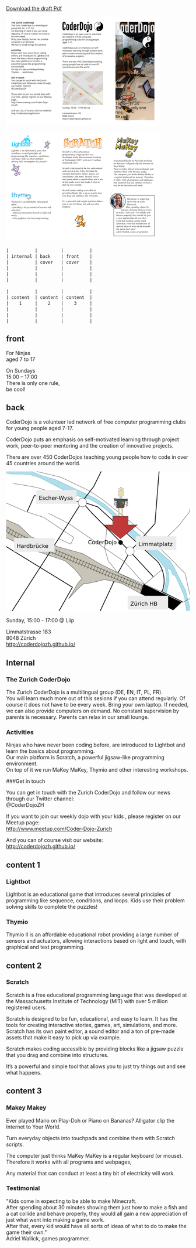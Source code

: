 [Download the draft Pdf](flyer-kids.pdf)

![](images/flyer-kids-page001.png)

![](images/flyer-kids-page002.png)

~~~
|          |         |          |
| internal | back    | front    |
|          | cover   | cover    |
|          |         |          |
|          |         |          |
|          |         |          |

|          |         |          |
| content  | content | content  |
|    1     |    2    |    3     |
|          |         |          |
|          |         |          |
|          |         |          |
~~~


## front

For Ninjas  
aged 7 to 17


On Sundays  
15:00 – 17:00  
There is only one rule,  
be cool!

## back

CoderDojo is a volunteer led network of free computer programming clubs for young people aged 7-17.

CoderDojo puts an emphasis on self-motivated learning through project work, peer-to-peer mentoring and the creation of innovative projects.

There are over 450 CoderDojos teaching young people how to code in over 45 countries around the world.

![map](images/map.png)

Sunday, 15:00 - 17:00 @ Liip

Limmatstrasse 183  
8048 Zürich  
http://coderdojozh.github.io/

## Internal

### The Zurich CoderDojo

The Zurich CoderDojo is a multilingual group (DE, EN, IT, PL, FR).  
You will learn much more out of this sesions if you can attend regularly. Of course it does not have to be every week.  Bring your own laptop. If needed, we can also provide computers on demand.  No constant supervision by parents is necessary. Parents can relax in our small lounge.

### Activities

Ninjas who have never been coding before, are introduced to Lightbot and learn the basics about programming.  
Our main platform is Scratch, a powerful jigsaw-like programming environment.  
On top of it we run MaKey MaKey, Thymio and other interesting workshops.

###Get in touch

You can get in touch with the Zurich CoderDojo and follow our news through our Twitter channel:  
@CoderDojoZH

If you want to join our weekly dojo with your kids , please register on our Meetup page:  
http://www.meetup.com/Coder-Dojo-Zurich

And you can of course visit our website:  
http://coderdojozh.github.io/

## content 1

### Lightbot

Lightbot is an educational game that introduces several principles of programming like sequence, conditions, and loops. Kids use their problem solving skills to complete the puzzles!

### Thymio

Thymio II is an affordable educational robot providing a large number of sensors and actuators, allowing interactions based on light and touch, with graphical and text programming.

## content 2

### Scratch

Scratch is a free educational programming language that was developed at the Massachusetts Institute of Technology (MIT) with over 5 million registered users.

Scratch is designed to be fun, educational, and easy to learn. It has the tools for creating interactive stories, games, art, simulations, and more. Scratch has its own paint editor, a sound editor and a ton of pre-made assets that make it easy to pick up via example.

Scratch makes coding accessible by providing blocks like a jigsaw puzzle that you drag and combine into structures.

It’s a powerful and simple tool that allows you to just try things out and see what happens.

## content 3

### Makey Makey

    
Ever played Mario on Play-Doh or Piano on Bananas? Alligator clip the Internet to Your World.

Turn everyday objects into touchpads and combine them with Scratch scripts.

The computer just thinks MaKey MaKey is a regular keyboard (or mouse). Therefore it works with all programs and webpages,

Any material that can conduct at least a tiny bit of electricity will work. 

### Testimonial

"Kids come in expecting to be able to make Minecraft.  
After spending about 30 minutes showing them just how to make a fish and a cat collide and behave properly, they would all gain a new appreciation of just what went into making a game work.  
After that, every kid would have all sorts of ideas of what to do to make the game their own."  
Adriel Wallick, games programmer. 
